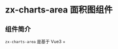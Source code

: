 # zx-charts-area 面积图组件

## 组件简介
`zx-charts-area` 是基于 Vue3 + <script setup> + uni-app 实现的高性能多端面积图表组件，支持 H5、微信/支付宝/百度/字节小程序、App 等平台。无需依赖浏览器专属 API，适合数据可视化场景。

## 属性（Props）
| 属性名           | 类型            | 默认值         | 说明 |
|------------------|-----------------|---------------|------|
| width            | Number/String   | 620           | 图表宽度（rpx） |
| legend           | Object          | {show: false, size: 24, color: '#333'} | 图例配置 |
| tooltip          | Boolean         | false         | 是否显示 tooltip 提示 |
| xAxis            | Array           | []            | x 轴刻度数组 |
| currentIndex     | Number          | -1            | 默认选中 x 轴索引 |
| splitLine        | Object          | {color: '#e3e3e3', type: 'dashed'} | 分割线样式 |
| xAxisTick        | Object          | {height: '12rpx', color: '#e3e3e3'} | x 轴刻度线样式 |
| xAxisLine        | Object          | {color: '#e3e3e3', itemGap: 120} | x 轴线条样式及间距 |
| xAxisLabel       | Object          | {color: '#333', size: 24, height: 60} | x 轴标签样式 |
| xAxisVal         | Object          | {show: true, color: '#333', size: 24, height: 48} | x 轴 value 样式及显示 |
| yAxisSplitLine   | Object          | {color: 'transparent', type: 'dashed'} | y 轴分割线样式 |
| brokenDot        | Object          | {width: 12, color: '#F8F8F8'} | 折线点样式 |
| brokenLineHeight | Number/String   | 1             | 折线高度/粗细（px） |
| yAxis            | Array           | []            | y 轴自定义刻度（不传则自动计算） |
| min              | Number          | 0             | y 轴最小值 |
| max              | Number          | 100           | y 轴最大值 |
| splitNumber      | Number          | 20            | y 轴分段递增数值 |
| yAxisLine        | Object          | {color: '#e3e3e3', itemGap: 60} | y 轴线条样式及间距 |
| yAxisLabel       | Object          | {show: true, color: '#333', size: 24} | y 轴标签样式 |
| scrollable       | Boolean         | false         | x 轴是否可滚动 |

### dataset 数据格式
通过 `draw(dataset)` 方法传入，格式如下：
```js
[
  {
    name: '系列1',
    color: '#3b82f6',
    source: [10, 20, 30, 40, 50]
  },
  {
    name: '系列2',
    color: '#f59e42',
    source: [20, 15, 35, 25, 45]
  }
]
```

## 事件
| 事件名 | 说明 | 回调参数 |
|--------|------|----------|
| click  | 点击数据点时触发 | { datasetIndex, sourceIndex, ...datasetItem } |

## 方法
| 方法名 | 说明 | 参数 |
|--------|------|------|
| draw   | 绘制/更新图表 | (dataset, xAxisValFormatter) |

## 基本用法示例
详见下方示例或 `src/pages/components/charts/area.vue`

## 注意事项
- 组件为多端兼容实现，不依赖 window/document。
- 建议在页面 onReady 或 onMounted 后调用 draw 方法。
- xAxis、dataset.source 数组长度需一致。
- 支持自定义颜色、格式化 value、图例等。

